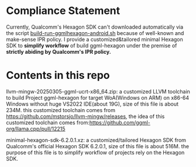 # Compliance Statement

Currently, Qualcomm's Hexagon SDK can't downloaded automatically via the script [build-run-ggmlhexagon-android.sh](https://github.com/zhouwg/ggml-hexagon/blob/self-build/scripts/build-run-ggmlhexagon-android.sh) because of well-known and make-sense IPR policy. I provide a customized&tailored minimal Hexagon SDK to **simplify workflow** of build ggml-hexagon under the premise of **strictly abiding by Qualcomm's IPR policy.**

# Contents in this repo

llvm-mingw-20250305-ggml-ucrt-x86_64.zip: a customized LLVM toolchain to build Project ggml-hexagon for target WoA(Windows on ARM) on x86-64 Windows without huge VS2022 IDE(about 19G), size of this file is about 234M. this customized toolchain comes from https://github.com/mstorsjo/llvm-mingw/releases, the idea of this customized toolchain comes from:https://github.com/ggml-org/llama.cpp/pull/12215

minimal-hexagon-sdk-6.2.0.1.xz: a customized/tailored Hexagon SDK from Qualcomm's official Hexagon SDK 6.2.0.1, size of this file is about 516M. the purpose of this file is to simplify workflow of projects rely on the Hexagon SDK.
